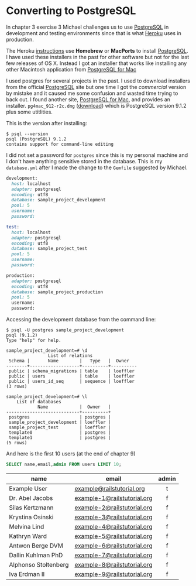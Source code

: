 # Converting to PostgreSQL #

In chapter 3 exercise 3 Michael challenges us to use [PostgreSQL] in development and testing environments since that is what [Heroku] uses in production. 

The Heroku [instructions] use **Homebrew** or **MacPorts** to install [PostgreSQL]. I have used these installers in the past for other software but not for the last few releases of OS X.  Instead I got an installer that works like installing any other Macintosh application from [PostgreSQL for Mac]

I used postgres for several projects in the past.  I used to download installers from the official [PostgreSQL] site but one time I got the *commercial* version by mistake and it caused me some confusion and wasted time trying to back out.  I found another site, [PostgreSQL for Mac], and provides an installer. `pg4mac_912-r2c.dmg` ([download]) which is PostgreSQL  version 9.1.2 plus some utitlities.  

This is the version after installing:

```
$ psql --version
psql (PostgreSQL) 9.1.2
contains support for command-line editing
```

I did not set a password for `postgres` since this is my personal machine and I don't have anything sensitive stored in the database.  This is my `database.yml` after I made the change to the `Gemfile` suggested by Michael.  

```ruby
development:
  host: localhost
  adapter: postgresql
  encoding: utf8
  database: sample_project_development
  pool: 5
  username: 
  password: 

test:
  host: localhost
  adapter: postgresql
  encoding: utf8
  database: sample_project_test
  pool: 5
  username: 
  password: 

production:
  adapter: postgresql
  encoding: utf8
  database: sample_project_production
  pool: 5
  username:
  password:
```

Accessing the development database from the command line:

```
$ psql -U postgres sample_project_development
psql (9.1.2)
Type "help" for help.

sample_project_development=# \d
                List of relations
 Schema |       Name        |   Type   |  Owner   
--------+-------------------+----------+----------
 public | schema_migrations | table    | loeffler
 public | users             | table    | loeffler
 public | users_id_seq      | sequence | loeffler
(3 rows)

sample_project_development=# \l
    List of databases
            Name            |  Owner   |   
----------------------------+----------+
 postgres                   | postgres | 
 sample_project_development | loeffler |  
 sample_project_test        | loeffler |  
 template0                  | postgres | 
 template1                  | postgres |
(5 rows)
```
And here is the first 10 users (at the end of chapter 9)

```sql
SELECT name,email,admin FROM users LIMIT 10;   
```

| name         |            email            | admin |
| -------------------- 	| ---------------------------- 	| :--: 	|
|  Example User         | example@railstutorial.org   | t |
| Dr. Abel Jacobs      | example-1@railstutorial.org | f |
| Silas Kertzmann      | example-2@railstutorial.org | f |
| Krystina Osinski     | example-3@railstutorial.org | f |
| Melvina Lind         | example-4@railstutorial.org | f |
| Kathryn Ward         | example-5@railstutorial.org | f |
| Antwon Berge DVM     | example-6@railstutorial.org | f |
| Dallin Kuhlman PhD   | example-7@railstutorial.org | f |
| Alphonso Stoltenberg | example-8@railstutorial.org | f |
|  Iva Erdman II        | example-9@railstutorial.org | f |
                                                                        

[PostgreSQL for Mac]: http://www.postgresqlformac.com/
[PostgreSQL]:http://www.postgresql.org/
[download]:http://www.postgresqlformac.com/lists/downloads/unified_installer_disk_imag/
[Heroku]:http://www.heroku.com/
[instructions]:https://devcenter.heroku.com/articles/local-postgresql
